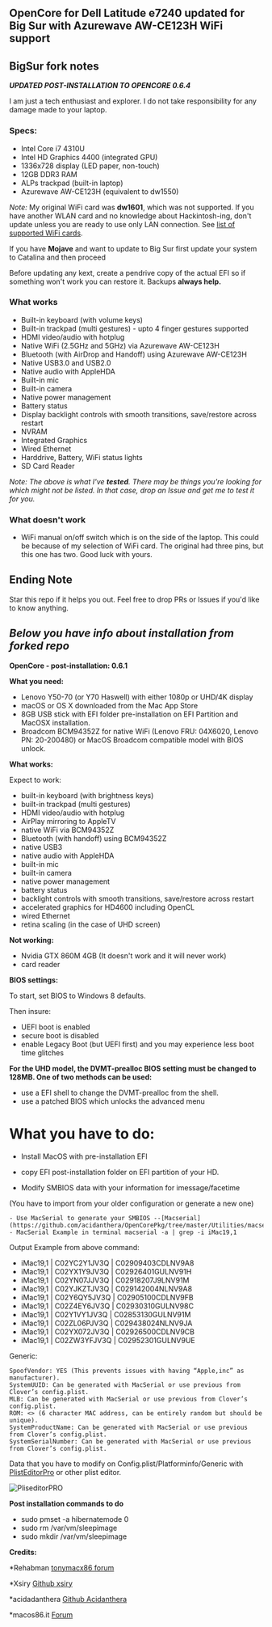 ## OpenCore for Dell Latitude e7240 updated for Big Sur with Azurewave AW-CE123H WiFi support

## BigSur fork notes

___UPDATED POST-INSTALLATION TO OPENCORE 0.6.4___

I am just a tech enthusiast and explorer. 
I do not take responsibility for any damage made to your laptop.

### Specs:
  - Intel Core i7 4310U
  - Intel HD Graphics 4400 (integrated GPU)
  - 1336x728 display (LED paper, non-touch)
  - 12GB DDR3 RAM
  - ALPs trackpad (built-in laptop)
  - Azurewave AW-CE123H (equivalent to dw1550)

  *Note:* My original WiFi card was **dw1601**, which was not supported. If you have another WLAN card and no knowledge about Hackintosh-ing, don't update unless you are ready to use only LAN connection. See [list of supported WiFi cards](https://osxlatitude.com/forums/topic/11138-inventory-of-supportedunsupported-wireless-cards-2-sierra-big-sur/).
 
 If you have **Mojave** and want to update to Big Sur first update your system to
 Catalina and then proceed
 
 Before updating any kext, create a pendrive copy of the actual EFI so if something won't
 work you can restore it. Backups **always help.**
 
### What works 
 - Built-in keyboard (with volume keys)
 - Built-in trackpad (multi gestures) - upto 4 finger gestures supported
 - HDMI video/audio with hotplug
 - Native WiFi (2.5GHz and 5GHz) via Azurewave AW-CE123H
 - Bluetooth (with AirDrop and Handoff) using Azurewave AW-CE123H
 - Native USB3.0 and USB2.0
 - Native audio with AppleHDA
 - Built-in mic
 - Built-in camera
 - Native power management
 - Battery status
 - Display backlight controls with smooth transitions, save/restore across restart
 - NVRAM
 - Integrated Graphics
 - Wired Ethernet
 - Harddrive, Battery, WiFi status lights
 - SD Card Reader
 
 _Note: The above is what I've **tested**. There may be things you're looking for which might not be listed. In that case, drop an Issue and get me to test it for you._ 

### What **doesn't** work
 - WiFi manual on/off switch which is on the side of the laptop. This could be because of my selection of WiFi card. The original had three pins, but this one has two. Good luck with yours.
 
 
## Ending Note
Star this repo if it helps you out. Feel free to drop PRs or Issues if you'd like to know anything.

## ***Below you have info about installation from forked repo***

**OpenCore - post-installation: 0.6.1**





**What you need:**

- Lenovo Y50-70 (or Y70 Haswell) with either 1080p or UHD/4K display
- macOS or OS X downloaded from the Mac App Store
- 8GB USB stick with EFI folder pre-installation on EFI Partition and MacOSX installation.
- Broadcom BCM94352Z for native WiFi (Lenovo FRU: 04X6020, Lenovo PN: 20-200480) or MacOS Broadcom compatible model with BIOS unlock.

**What works:**

Expect to work:
- built-in keyboard (with brightness keys)
- built-in trackpad (multi gestures)
- HDMI video/audio with hotplug
- AirPlay mirroring to AppleTV
- native WiFi via BCM94352Z
- Bluetooth (with handoff) using BCM94352Z
- native USB3
- native audio with AppleHDA
- built-in mic
- built-in camera
- native power management
- battery status
- backlight controls with smooth transitions, save/restore across restart
- accelerated graphics for HD4600 including OpenCL
- wired Ethernet
- retina scaling (in the case of UHD screen)

**Not working:**

- Nvidia GTX 860M 4GB (It doesn't work and it will never work)
- card reader 


**BIOS settings:**

To start, set BIOS to Windows 8 defaults.

Then insure:
- UEFI boot is enabled
- secure boot is disabled
- enable Legacy Boot (but UEFI first) and you may experience less boot time glitches

**For the UHD model, the DVMT-prealloc BIOS setting must be changed to 128MB. One of two methods can be used:**
- use a EFI shell to change the DVMT-prealloc from the shell.
- use a patched BIOS which unlocks the advanced menu

# What you have to do:
 
- Install MacOS with pre-installation EFI

- copy EFI post-installation folder on EFI partition of your HD.

- Modify SMBIOS data with your information for imessage/facetime

(You have to import from your older configuration or generate a new one)
  
    - Use MacSerial to generate your SMBIOS --[Macserial](https://github.com/acidanthera/OpenCorePkg/tree/master/Utilities/macserial)
    - MacSerial Example in terminal macserial -a | grep -i iMac19,1

Output Example from above command:

- iMac19,1 | C02YC2Y1JV3Q | C02909403CDLNV9A8 
- iMac19,1 | C02YX1Y9JV3Q | C02926401GULNV91H
- iMac19,1 | C02YN07JJV3Q | C02918207J9LNV91M
- iMac19,1 | C02YJKZTJV3Q | C029142004NLNV9A8
- iMac19,1 | C02Y6QY5JV3Q | C02905100CDLNV9FB
- iMac19,1 | C02Z4EY6JV3Q | C02930310GULNV98C
- iMac19,1 | C02Y1VY1JV3Q | C02853130GULNV91M
- iMac19,1 | C02ZL06PJV3Q | C029438024NLNV9JA
- iMac19,1 | C02YX072JV3Q | C02926500CDLNV9CB
- iMac19,1 | C02ZW3YFJV3Q | C02952301GULNV9UE


Generic:

    SpoofVendor: YES (This prevents issues with having “Apple,inc” as manufacturer).
    SystemUUID: Can be generated with MacSerial or use previous from Clover’s config.plist.
    MLB: Can be generated with MacSerial or use previous from Clover’s config.plist.
    ROM: <> (6 character MAC address, can be entirely random but should be unique).
    SystemProductName: Can be generated with MacSerial or use previous from Clover’s config.plist.
    SystemSerialNumber: Can be generated with MacSerial or use previous from Clover’s config.plist.
    

  
Data that you have to modify on Config.plist/Platforminfo/Generic with [PlistEditorPro](https://www.fatcatsoftware.com/plisteditpro/) or other plist editor.
  
  ![PliseditorPRO](https://raw.githubusercontent.com/SaxMachine/Lenovo-Y50-70-OpenCore/master/1.png)
  
  
**Post installation commands to do**

- sudo pmset -a hibernatemode 0
- sudo rm /var/vm/sleepimage
- sudo mkdir /var/vm/sleepimage

**Credits:**

*Rehabman
[tonymacx86 forum](https://www.tonymacx86.com/threads/guide-lenovo-y50-uhd-or-1080p-using-clover-uefi.261723/)


*Xsiry
[Github xsiry](https://github.com/xsiry/Lenovo-Y50-Hackintosh-OC/)

*acidadanthera
[Github Acidanthera](https://github.com/acidanthera/OpenCorePkg)

*macos86.it
[Forum](https://www.macos86.it)
